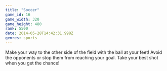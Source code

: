 ```yaml
---
title: "Soccer"
game_id: 16
game_width: 320
game_height: 480
rank: 5500
date: 2014-05-28T14:42:31.998Z
genres: sports
---
```

Make your way to the other side of the field with the ball at your feet! Avoid the opponents or stop them from reaching your goal. Take your best shot when you get the chance!